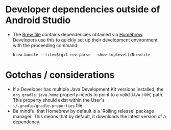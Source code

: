 # Developer dependencies outside of Android Studio

* The [Brew file] contains dependencies obtained via [Homebrew]. Developers use this to quickly
  set up their development environment with the proceeding command:

  ```shell
  brew bundle --file=$(git rev-parse --show-toplevel)/Brewfile
  ```

# Gotchas / considerations

* If a Developer has multiple Java Development Kit versions installed, the `org.gradle.java.home`
  property needs to point to a valid `JAVA_HOME` path. This property should exist within the User's
  `~/.gradle/gradle.properties` file.
* Be mindful that Homebrew by default is a 'Rolling release' package manager. This means that by
  default, it downloads the latest version of a dependency.

[Brew file]: /Brewfile
[Homebrew]: https://brew.sh